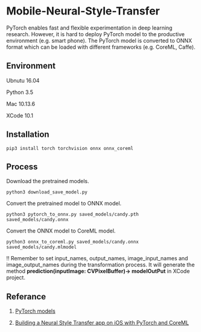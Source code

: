 # Mobile-Neural-Style-Transfer

PyTorch enables fast and flexible experimentation in deep learning research.
However, it is hard to deploy PyTorch model to the productive environment (e.g. smart phone).
The PyTorch model is converted to ONNX format which can be loaded with different frameworks (e.g. CoreML, Caffe).

## Environment

Ubnutu 16.04

Python 3.5

Mac 10.13.6

XCode 10.1

## Installation

    pip3 install torch torchvision onnx onnx_coreml

## Process

Download the pretrained models.
    
    python3 download_save_model.py

Convert the pretrained model to ONNX model.

    python3 pytorch_to_onnx.py saved_models/candy.pth saved_models/candy.onnx

Convert the ONNX model to CoreML model.

    python3 onnx_to_coreml.py saved_models/candy.onnx saved_models/candy.mlmodel

!! Remember to set input_names, output_names, image_input_names and image_output_names during the transformation process. It will generate the method **prediction(inputImage: CVPixelBuffer)-> modelOutPut** in XCode project.


## Referance
1. [PyTorch models](https://github.com/pytorch/examples)

2. [Building a Neural Style Transfer app on iOS with PyTorch and CoreML](https://medium.com/@alexiscreuzot/building-a-neural-style-transfer-app-on-ios-with-pytorch-and-coreml-76e00cd14b28)